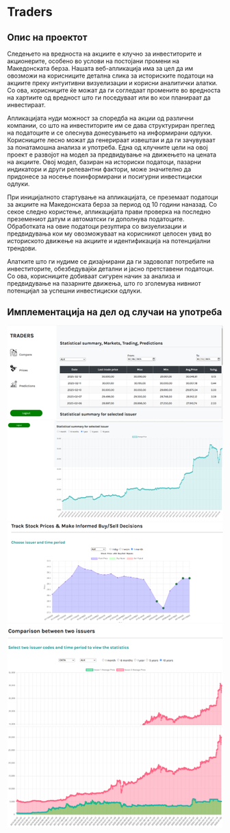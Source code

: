 # Traders


## Опис на проектот

Следењето на вредноста на акциите е клучно за инвеститорите и акционерите, особено во услови на постојани промени на Македонската берза. Нашата веб-апликација има за цел да им овозможи на корисниците детална слика за историските податоци на акциите преку интуитивни визуелизации и корисни аналитички алатки. Со ова, корисниците ќе можат да ги согледаат промените во вредноста на хартиите од вредност што ги поседуваат или во кои планираат да инвестираат.

Апликацијата нуди можност за споредба на акции од различни компании, со што на инвеститорите им се дава структуриран преглед на податоците и се олеснува донесувањето на информирани одлуки. Корисниците лесно можат да генерираат извештаи и да ги зачувуваат за понатамошна анализа и употреба.
Една од клучните цели на овој проект е развојот на модел за предвидување на движењето на цената на акциите. Овој модел, базиран на историски податоци, пазарни индикатори и други релевантни фактори, може значително да придонесе за носење поинформирани и посигурни инвестициски одлуки.

При иницијалното стартување на апликацијата, се преземаат податоци за акциите на Македонската берза за период од 10 години наназад. Со секое следно користење, апликацијата прави проверка на последно преземениот датум и автоматски ги дополнува податоците. Обработката на овие податоци резултира со визуелизации и предвидувања кои му овозможуваат на корисникот целосен увид во историското движење на акциите и идентификација на потенцијални трендови.

Алатките што ги нудиме се дизајнирани да ги задоволат потребите на инвеститорите, обезбедувајќи детални и јасно претставени податоци. Со ова, корисниците добиваат сигурен начин за анализа и предвидување на пазарните движења, што го зголемува нивниот потенцијал за успешни инвестициски одлуки.
 
 

## Имплементација на дел од случаи на употреба   
  ![images/st1](https://github.com/marijagashoska/Traders/blob/main/images/st1.png)
  ![images/st2](https://github.com/marijagashoska/Traders/blob/main/images/st2.png)
  ![images/st3](https://github.com/marijagashoska/Traders/blob/main/images/st3.png)
  ![images/st4](https://github.com/marijagashoska/Traders/blob/main/images/st4.png)
  ![images/st5](https://github.com/marijagashoska/Traders/blob/main/images/st5.png)

